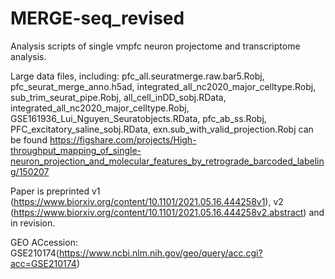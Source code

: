 # MERGE-seq_revised

Analysis scripts of single vmpfc neuron projectome and transcriptome analysis.

Large data files, including:
pfc_all.seuratmerge.raw.bar5.Robj, pfc_seurat_merge_anno.h5ad, integrated_all_nc2020_major_celltype.Robj, sub_trim_seurat_pipe.Robj, all_cell_inDD_sobj.RData, integrated_all_nc2020_major_celltype.Robj, GSE161936_Lui_Nguyen_Seuratobjects.RData, pfc_ab_ss.Robj, PFC_excitatory_saline_sobj.RData, exn.sub_with_valid_projection.Robj
can be found https://figshare.com/projects/High-throughput_mapping_of_single-neuron_projection_and_molecular_features_by_retrograde_barcoded_labeling/150207

Paper is preprinted v1 (https://www.biorxiv.org/content/10.1101/2021.05.16.444258v1), v2 (https://www.biorxiv.org/content/10.1101/2021.05.16.444258v2.abstract) and in revision.

GEO ACcession: GSE210174(https://www.ncbi.nlm.nih.gov/geo/query/acc.cgi?acc=GSE210174)
